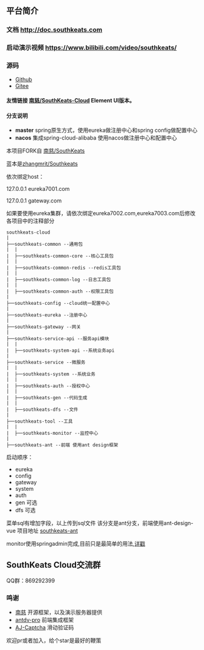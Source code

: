 ## 平台简介

### 文档 http://doc.southkeats.com 
### 启动演示视频 https://www.bilibili.com/video/southkeats/

### 源码
- [Github](https://github.com/liu172874793/southkeats-cloud-master.git)
- [Gitee](https://gitee.com/liu172874793/southkeats-cloud-master.git)

#### 友情链接 [南慈/SouthKeats-Cloud](https://github.com/liu172874793/southkeats-cloud-master.git) Element UI版本。
#### 分支说明

- **master** spring原生方式，使用eureka做注册中心和spring config做配置中心
- **nacos** 集成spring-cloud-alibaba 使用nacos做注册中心和配置中心

本项目FORK自  [南慈/SouthKeats](https://github.com/liu172874793/southkeats-cloud-master.git)

蓝本是[zhangmrit/Southkeats](https://github.com/liu172874793/southkeats-cloud-master.git)

依次绑定host：

127.0.0.1 eureka7001.com

127.0.0.1 gateway.com

如果要使用eureka集群，请依次绑定eureka7002.com,eureka7003.com后修改各项目中的注释部分

```
southkeats-cloud
|
├──southkeats-common --通用包
|  |
|  ├──southkeats-common-core --核心工具包
|  |
|  ├──southkeats-common-redis --redis工具包
|  |
|  ├──southkeats-common-log --日志工具包
|  |
|  ├──southkeats-common-auth --权限工具包
|
├──southkeats-config --cloud统一配置中心
|
├──southkeats-eureka --注册中心
|
├──southkeats-gateway --网关
|
├──southkeats-service-api --服务api模块
|  |
|  ├──southkeats-system-api --系统业务api
|
├──southkeats-service --微服务
|  |
|  ├──southkeats-system --系统业务
|  |
|  ├──southkeats-auth --授权中心
|  |
|  ├──southkeats-gen --代码生成
|  |
|  ├──southkeats-dfs --文件
|
├──southkeats-tool --工具
|  |
|  ├──southkeats-monitor --监控中心
|
├──southkeats-ant --前端 使用ant design框架

```



启动顺序：
- eureka
- config
- gateway
- system
- auth
- gen 可选
- dfs 可选

菜单sql有增加字段，以上传到sql文件
该分支是ant分支，前端使用ant-design-vue 项目地址 [southkeats-ant](https://github.com/liu172874793/southkeats-ant-master.git)

monitor使用springadmin完成,目前只是最简单的用法,[详戳](http://southkeats.com/#/extra?id=%e7%9b%91%e6%8e%a7)

## SouthKeats Cloud交流群

QQ群：869292399

### 鸣谢
- [南慈](https://gitee.com/y_project/SouthKeats) 开源框架，以及演示服务器提供
- [antdv-pro](https://github.com/vueComponent/ant-design-vue-pro) 前端集成框架
- [AJ-Captcha](https://gitee.com/anji-plus/captcha) 滑动验证码

欢迎pr或者加入，给个star是最好的鞭策

